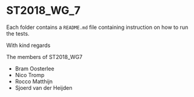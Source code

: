 # ST2018_WG_7 #

Each folder contains a `README.md` file containing instruction on how to run the tests.

With kind regards

The members of ST2018_WG7

* Bram Oosterlee
* Nico Tromp
* Rocco Matthijn
* Sjoerd van der Heijden
